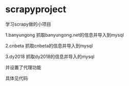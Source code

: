 scrapyproject
=============
学习scrapy做的小项目

1.banyungong 抓取banyungong.net的信息并导入到mysql

2.cnbeta 抓取cnbeta的信息并导入到mysql

3.dy2018 抓取dy2018的信息并导入的mysql

并设置了代理功能

具体见代码
